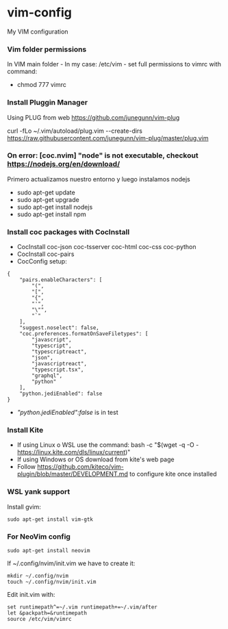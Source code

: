 # vim-config
My VIM configuration 



### Vim folder permissions
In VIM main folder - In my case: /etc/vim - set full permissions to vimrc with command:
- chmod 777 vimrc


### Install Pluggin Manager

Using PLUG from web https://github.com/junegunn/vim-plug

curl -fLo ~/.vim/autoload/plug.vim --create-dirs https://raw.githubusercontent.com/junegunn/vim-plug/master/plug.vim
  


### On error: [coc.nvim] "node" is not executable, checkout https://nodejs.org/en/download/
Primero actualizamos nuestro entorno y luego instalamos nodejs
- sudo apt-get update
- sudo apt-get upgrade
- sudo apt-get install nodejs
- sudo apt-get install npm

### Install coc packages with CocInstall
- CocInstall coc-json coc-tsserver coc-html coc-css coc-python
- CocInstall coc-pairs
- CocConfig setup: 
```
{
	"pairs.enableCharacters": [
		"(",
		"[",
		"{",
		"'",
		"\"",
		"`"
	],
	"suggest.noselect": false,
	"coc.preferences.formatOnSaveFiletypes": [
		"javascript",
		"typescript",
		"typescriptreact",
		"json",
		"javascriptreact",
		"typescript.tsx",
		"graphql",
		"python"
	],
	"python.jediEnabled": false
}
```
- *"python.jediEnabled":false* is in test

### Install Kite
- If using Linux o WSL use the command: bash -c "$(wget -q -O - https://linux.kite.com/dls/linux/current)"
- If using Windows or OS download from kite's web page
- Follow https://github.com/kiteco/vim-plugin/blob/master/DEVELOPMENT.md to configure kite once installed

### WSL yank support
Install gvim: 
```
sudo apt-get install vim-gtk
```

### For NeoVim config
```
sudo apt-get install neovim

```
If ~/.config/nvim/init.vim we have to create it:
```
mkdir ~/.config/nvim
touch ~/.config/nvim/init.vim
```
Edit init.vim with:
```
set runtimepath^=~/.vim runtimepath+=~/.vim/after
let &packpath=&runtimepath
source /etc/vim/vimrc
```
